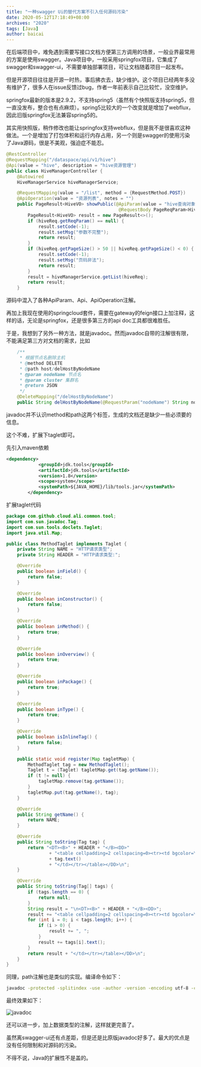```yaml
---
title: "一种swagger Ui的替代方案不引入任何源码污染"
date: 2020-05-12T17:18:49+08:00
archives: "2020"
tags: [Java]
author: baicai
---
```


在后端项目中，难免遇到需要写接口文档方便第三方调用的场景，一般业界最常用的方案是使用swagger。Java项目中，一般采用springfox项目，它集成了swagger和swagger-ui，不需要单独部署项目，可让文档随着项目一起发布。

但是开源项目往往是开源一时热，事后拂衣去，缺少维护。这个项目已经两年多没有维护了，很多人在issue反馈过bug，作者一年前表示自己比较忙，没空维护。

springfox最新的版本是2.9.2，不支持spring5（虽然有个快照版支持spring5，但一直没发布，整合也有点麻烦）。spring5比较大的一个改变就是增加了webflux，因此旧版springfox无法兼容spring5的。

其实用快照版，稍作修改也能让springfox支持webflux，但是我不是很喜欢这种做法。一个是增加了打包体积和运行内存占用，另一个则是swagger的使用污染了Java源码，很是不美观，强迫症不能忍。

```java
@RestController
@RequestMapping("/dataspace/api/v1/hive")
@Api(value = "hive", description = "hive资源管理")
public class HiveManagerController {
    @Autowired
    HiveManagerService hiveManagerService;

    @RequestMapping(value = "/list", method = {RequestMethod.POST})
    @ApiOperation(value = "资源列表", notes = "")
    public PageResult<HiveVO> showPublic(@ApiParam(value = "hive查询对象")
                                          @RequestBody PageReqParam<HiveReq> hiveReq) {
        PageResult<HiveVO> result = new PageResult<>();
        if (hiveReq.getReqParam() == null) {
            result.setCode(-1);
            result.setMsg("参数不完整");
            return result;
        }
        if (hiveReq.getPageSize() > 50 || hiveReq.getPageSize() < 0) {
            result.setCode(-1);
            result.setMsg("页码非法");
            return result;
        }
        result = hiveManagerService.getList(hiveReq);
        return result;
    }
```

源码中混入了各种ApiParam、Api、ApiOperation注解。

再加上我现在使用的springcloud套件，需要在gateway的feign接口上加注释，这样的话，无论是springfox，还是很多第三方的api doc工具都很难胜任。

于是，我想到了另外一种方法，就是javadoc。然而javadoc自带的注解很有限，不能满足第三方对文档的需求，比如

```java
    /**
     * 根据节点名删除主机
     * @method DELETE
     * @path host/delHostByNodeName
     * @param nodeName 节点名
     * @param cluster 集群名
     * @return JSON
     */
    @DeleteMapping("/delHostByNodeName")
    public String delHostByNodeName(@RequestParam("nodeName") String nodeName,@RequestParam("cluster") String cluster);

```
javadoc并不认识method和path这两个标签，生成的文档还是缺少一些必须要的信息。

这个不难，扩展下taglet即可。

先引入maven依赖

```xml
<dependency>
            <groupId>jdk.tools</groupId>
            <artifactId>jdk.tools</artifactId>
            <version>1.8</version>
            <scope>system</scope>
            <systemPath>${JAVA_HOME}/lib/tools.jar</systemPath>
        </dependency>
```

扩展taglet代码

```java
package com.github.cloud.ali.common.tool;
import com.sun.javadoc.Tag;
import com.sun.tools.doclets.Taglet;
import java.util.Map;

public class MethodTaglet implements Taglet {
    private String NAME = "HTTP请求类型";
    private String HEADER = "HTTP请求类型:";

    @Override
    public boolean inField() {
        return false;
    }

    @Override
    public boolean inConstructor() {
        return false;
    }

    @Override
    public boolean inMethod() {
        return true;
    }

    @Override
    public boolean inOverview() {
        return true;
    }

    @Override
    public boolean inPackage() {
        return true;
    }

    @Override
    public boolean inType() {
        return true;
    }

    @Override
    public boolean isInlineTag() {
        return false;
    }

    public static void register(Map tagletMap) {
        MethodTaglet tag = new MethodTaglet();
        Taglet t = (Taglet) tagletMap.get(tag.getName());
        if (t != null) {
            tagletMap.remove(tag.getName());
        }
        tagletMap.put(tag.getName(), tag);
    }

    @Override
    public String getName() {
        return NAME;
    }

    @Override
    public String toString(Tag tag) {
        return "<DT><B>" + HEADER + "</B><DD>"
                + "<table cellpadding=2 cellspacing=0><tr><td bgcolor=\"yellow\">"
                + tag.text()
                + "</td></tr></table></DD>\n";
    }

    @Override
    public String toString(Tag[] tags) {
        if (tags.length == 0) {
            return null;
        }
        String result = "\n<DT><B>" + HEADER + "</B><DD>";
        result += "<table cellpadding=2 cellspacing=0><tr><td bgcolor=\"yellow\">";
        for (int i = 0; i < tags.length; i++) {
            if (i > 0) {
                result += ", ";
            }
            result += tags[i].text();
        }
        return result + "</td></tr></table></DD>\n";
    }
}

```
同理，path注解也是类似的实现。编译命令如下：
```bash
javadoc -protected -splitindex -use -author -version -encoding utf-8 -charset utf-8 -d /usr/jackma/doc  -windowtitle "ali 文档"  $(ls /usr/jackma/ali/ali-common/src/main/java/com/github/cloud/ali/common/model/*.java |tr "\n" " ") $(ls /usr/jackma/ali/ali-gateway/src/main/java/com/github/cloud/ali/feign/*.java |tr "\n" " ") -tag method:a:"HTTP请求方法:" -tag path:a:"请求路径:"  -tagletpath /usr/jackma/ali/ali-common/src/main/java/com/github/cloud/ali/common/tool/MethodTaglet.java  -tagletpath /usr/jackma/ali/ali-common/src/main/java/com/github/cloud/ali/common/tool/PathTaglet.java -taglet com.github.cloud.ali.common.tool.MethodTaglet -taglet com.github.cloud.ali.common.tool.PathTaglet
```

最终效果如下：

![ javadoc ]( https://s1.ax1x.com/2020/05/12/YNRadK.png)

还可以进一步，加上数据类型的注解，这样就更完善了。

虽然离swagger-ui还有点差距，但是还是比原版javadoc好多了。最大的优点是没有任何限制和对源码的污染。

不得不说，Java的扩展性不是盖的。